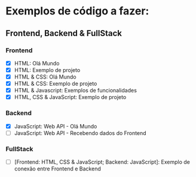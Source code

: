 # Exemplos de código a fazer:

## Frontend, Backend & FullStack

### Frontend
- [x] HTML: Olá Mundo
- [x] HTML: Exemplo de projeto
- [x] HTML & CSS: Olá Mundo
- [x] HTML & CSS: Exemplo de projeto
- [x] HTML & Javascript: Exemplos de funcionalidades
- [x] HTML, CSS & JavaScript: Exemplo de projeto

### Backend
- [x] JavaScript: Web API - Olá Mundo
- [ ] JavaScript: Web API - Recebendo dados do Frontend

### FullStack
- [ ] [Frontend: HTML, CSS & JavaScript; Backend: JavaScript]: Exemplo de conexão entre Frontend e Backend
